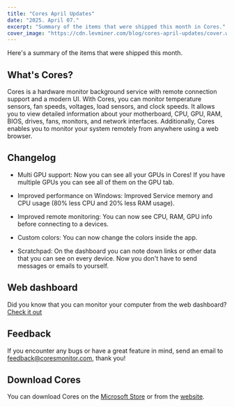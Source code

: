 ```yaml
---
title: "Cores April Updates"
date: "2025. April 07."
excerpt: "Summary of the items that were shipped this month in Cores."
cover_image: "https://cdn.levminer.com/blog/cores-april-updates/cover.webp"
---
```


Here's a summary of the items that were shipped this month.

## What's Cores?

Cores is a hardware monitor background service with remote connection support and a modern UI. With Cores, you can monitor temperature sensors, fan speeds, voltages, load sensors, and clock speeds. It allows you to view detailed information about your motherboard, CPU, GPU, RAM, BIOS, drives, fans, monitors, and network interfaces. Additionally, Cores enables you to monitor your system remotely from anywhere using a web browser.

## Changelog

- Multi GPU support: Now you can see all your GPUs in Cores! If you have multiple GPUs you can see all of them on the GPU tab.

- Improved performance on Windows: Improved Service memory and CPU usage (80% less CPU and 20% less RAM usage).

- Improved remote monitoring: You can now see CPU, RAM, GPU info before connecting to a devices.

- Custom colors: You can now change the colors inside the app.

- Scratchpad: On the dashboard you can note down links or other data that you can see on every device. Now you don't have to send messages or emails to yourself.

## Web dashboard

Did you know that you can monitor your computer from the web dashboard? [Check it out](https://www.coresmonitor.com/home)

## Feedback

If you encounter any bugs or have a great feature in mind, send an email to feedback@coresmonitor.com, thank you!

## Download Cores

You can download Cores on the [Microsoft Store](https://link.levminer.com/cores-ms-store) or from the [website](https://www.coresmonitor.com/).
